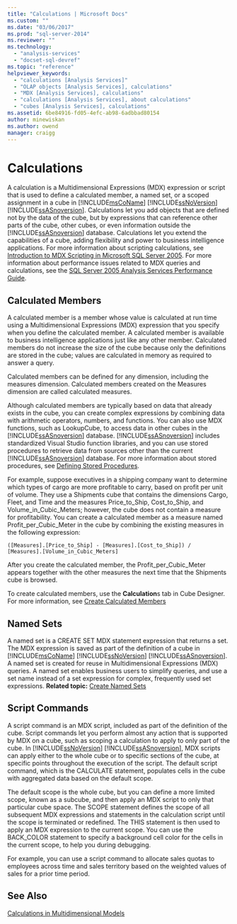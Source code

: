 ```yaml
---
title: "Calculations | Microsoft Docs"
ms.custom: ""
ms.date: "03/06/2017"
ms.prod: "sql-server-2014"
ms.reviewer: ""
ms.technology: 
  - "analysis-services"
  - "docset-sql-devref"
ms.topic: "reference"
helpviewer_keywords: 
  - "calculations [Analysis Services]"
  - "OLAP objects [Analysis Services], calculations"
  - "MDX [Analysis Services], calculations"
  - "calculations [Analysis Services], about calculations"
  - "cubes [Analysis Services], calculations"
ms.assetid: 6be84916-fd05-4efc-ab98-6adbbad80154
author: minewiskan
ms.author: owend
manager: craigg
---
```

# Calculations
  A calculation is a Multidimensional Expressions (MDX) expression or script that is used to define a calculated member, a named set, or a scoped assignment in a cube in [!INCLUDE[msCoName](../../includes/msconame-md.md)] [!INCLUDE[ssNoVersion](../../includes/ssnoversion-md.md)] [!INCLUDE[ssASnoversion](../../includes/ssasnoversion-md.md)]. Calculations let you add objects that are defined not by the data of the cube, but by expressions that can reference other parts of the cube, other cubes, or even information outside the [!INCLUDE[ssASnoversion](../../includes/ssasnoversion-md.md)] database. Calculations let you extend the capabilities of a cube, adding flexibility and power to business intelligence applications. For more information about scripting calculations, see [Introduction to MDX Scripting in Microsoft SQL Server 2005](https://go.microsoft.com/fwlink/?LinkId=81892). For more information about performance issues related to MDX queries and calculations, see the [SQL Server 2005 Analysis Services Performance Guide](https://go.microsoft.com/fwlink/?LinkId=81621).  
  
## Calculated Members  
 A calculated member is a member whose value is calculated at run time using a Multidimensional Expressions (MDX) expression that you specify when you define the calculated member. A calculated member is available to business intelligence applications just like any other member. Calculated members do not increase the size of the cube because only the definitions are stored in the cube; values are calculated in memory as required to answer a query.  
  
 Calculated members can be defined for any dimension, including the measures dimension. Calculated members created on the Measures dimension are called calculated measures.  
  
 Although calculated members are typically based on data that already exists in the cube, you can create complex expressions by combining data with arithmetic operators, numbers, and functions. You can also use MDX functions, such as LookupCube, to access data in other cubes in the [!INCLUDE[ssASnoversion](../../includes/ssasnoversion-md.md)] database. [!INCLUDE[ssASnoversion](../../includes/ssasnoversion-md.md)] includes standardized Visual Studio function libraries, and you can use stored procedures to retrieve data from sources other than the current [!INCLUDE[ssASnoversion](../../includes/ssasnoversion-md.md)] database. For more information about stored procedures, see [Defining Stored Procedures](../multidimensional-models-extending-olap-stored-procedures/defining-stored-procedures.md).  
  
 For example, suppose executives in a shipping company want to determine which types of cargo are more profitable to carry, based on profit per unit of volume. They use a Shipments cube that contains the dimensions Cargo, Fleet, and Time and the measures Price_to_Ship, Cost_to_Ship, and Volume_in_Cubic_Meters; however, the cube does not contain a measure for profitability. You can create a calculated member as a measure named Profit_per_Cubic_Meter in the cube by combining the existing measures in the following expression:  
  
```  
([Measures].[Price_to_Ship] - [Measures].[Cost_to_Ship]) /  
[Measures].[Volume_in_Cubic_Meters]  
```  
  
 After you create the calculated member, the Profit_per_Cubic_Meter appears together with the other measures the next time that the Shipments cube is browsed.  
  
 To create calculated members, use the **Calculation**s tab in Cube Designer. For more information, see [Create Calculated Members](../multidimensional-models/create-calculated-members.md)  
  
## Named Sets  
 A named set is a CREATE SET MDX statement expression that returns a set. The MDX expression is saved as part of the definition of a cube in [!INCLUDE[msCoName](../../includes/msconame-md.md)] [!INCLUDE[ssNoVersion](../../includes/ssnoversion-md.md)] [!INCLUDE[ssASnoversion](../../includes/ssasnoversion-md.md)]. A named set is created for reuse in Multidimensional Expressions (MDX) queries. A named set enables business users to simplify queries, and use a set name instead of a set expression for complex, frequently used set expressions. **Related topic:** [Create Named Sets](../multidimensional-models/create-named-sets.md)  
  
## Script Commands  
 A script command is an MDX script, included as part of the definition of the cube. Script commands let you perform almost any action that is supported by MDX on a cube, such as scoping a calculation to apply to only part of the cube. In [!INCLUDE[ssNoVersion](../../includes/ssnoversion-md.md)] [!INCLUDE[ssASnoversion](../../includes/ssasnoversion-md.md)], MDX scripts can apply either to the whole cube or to specific sections of the cube, at specific points throughout the execution of the script. The default script command, which is the CALCULATE statement, populates cells in the cube with aggregated data based on the default scope.  
  
 The default scope is the whole cube, but you can define a more limited scope, known as a subcube, and then apply an MDX script to only that particular cube space. The SCOPE statement defines the scope of all subsequent MDX expressions and statements in the calculation script until the scope is terminated or redefined. The THIS statement is then used to apply an MDX expression to the current scope. You can use the BACK_COLOR statement to specify a background cell color for the cells in the current scope, to help you during debugging.  
  
 For example, you can use a script command to allocate sales quotas to employees across time and sales territory based on the weighted values of sales for a prior time period.  
  
## See Also  
 [Calculations in Multidimensional Models](../multidimensional-models/calculations-in-multidimensional-models.md)  
  
  
